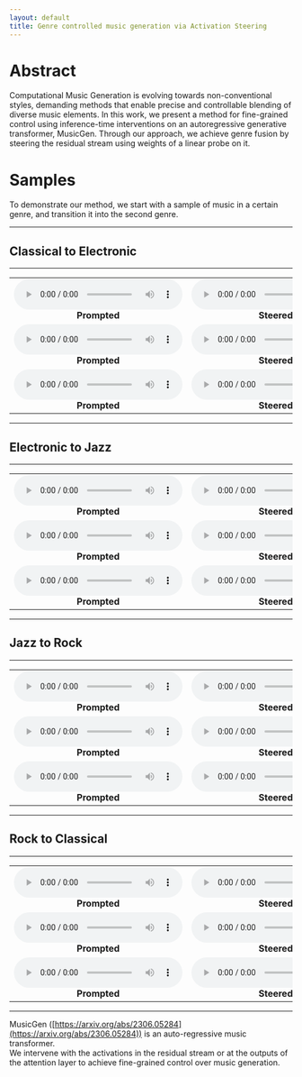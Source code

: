 ```yaml
---
layout: default
title: Genre controlled music generation via Activation Steering
---
```


# Abstract

Computational Music Generation is evolving towards non-conventional styles, demanding methods that enable precise and controllable blending of diverse music elements. In this work, we present a method for fine-grained control using inference-time interventions on an autoregressive generative transformer, MusicGen. Through our approach, we achieve genre fusion by steering the residual stream using weights of a linear probe on it.

# Samples

To demonstrate our method, we start with a sample of music in a certain genre, and transition it into the second genre.

---

## Classical to Electronic
---

<table>
<tr>
<td align="center" width="50%">
<audio controls preload="metadata">
  <source src="outputs/classical_electronic_1.wav" type="audio/wav">
  Your browser does not support the audio element.
</audio><br>
<b>Prompted</b>
</td>
<td align="center" width="50%">
<audio controls preload="metadata">
  <source src="outputs/classical_electronic_steered_1.wav" type="audio/wav">
  Your browser does not support the audio element.
</audio><br>
<b>Steered</b>
</td>
</tr>

<tr>
<td align="center">
<audio controls preload="metadata">
  <source src="outputs/classical_electronic_2.wav" type="audio/wav">
  Your browser does not support the audio element.
</audio><br>
<b>Prompted</b>
</td>
<td align="center">
<audio controls preload="metadata">
  <source src="outputs/classical_electronic_steered_2.wav" type="audio/wav">
  Your browser does not support the audio element.
</audio><br>
<b>Steered</b>
</td>
</tr>

<tr>
<td align="center">
<audio controls preload="metadata">
  <source src="outputs/classical_electronic_3.wav" type="audio/wav">
  Your browser does not support the audio element.
</audio><br>
<b>Prompted</b>
</td>
<td align="center">
<audio controls preload="metadata">
  <source src="outputs/classical_electronic_steered_3.wav" type="audio/wav">
  Your browser does not support the audio element.
</audio><br>
<b>Steered</b>
</td>
</tr>
</table>

---

## Electronic to Jazz
---

<table>
<tr>
<td align="center" width="50%">
<audio controls preload="metadata">
  <source src="outputs/electronic_jazz_1.wav" type="audio/wav">
  Your browser does not support the audio element.
</audio><br>
<b>Prompted</b>
</td>
<td align="center" width="50%">
<audio controls preload="metadata">
  <source src="outputs/electronic_jazz_steered_1.wav" type="audio/wav">
  Your browser does not support the audio element.
</audio><br>
<b>Steered</b>
</td>
</tr>

<tr>
<td align="center">
<audio controls preload="metadata">
  <source src="outputs/electronic_jazz_2.wav" type="audio/wav">
  Your browser does not support the audio element.
</audio><br>
<b>Prompted</b>
</td>
<td align="center">
<audio controls preload="metadata">
  <source src="outputs/electronic_jazz_steered_2.wav" type="audio/wav">
  Your browser does not support the audio element.
</audio><br>
<b>Steered</b>
</td>
</tr>

<tr>
<td align="center">
<audio controls preload="metadata">
  <source src="outputs/electronic_jazz_3.wav" type="audio/wav">
  Your browser does not support the audio element.
</audio><br>
<b>Prompted</b>
</td>
<td align="center">
<audio controls preload="metadata">
  <source src="outputs/electronic_jazz_steered_3.wav" type="audio/wav">
  Your browser does not support the audio element.
</audio><br>
<b>Steered</b>
</td>
</tr>
</table>

---

## Jazz to Rock
---

<table>
<tr>
<td align="center" width="50%">
<audio controls preload="metadata">
  <source src="outputs/jazz_rock_1.wav" type="audio/wav">
  Your browser does not support the audio element.
</audio><br>
<b>Prompted</b>
</td>
<td align="center" width="50%">
<audio controls preload="metadata">
  <source src="outputs/jazz_rock_steered_1.wav" type="audio/wav">
  Your browser does not support the audio element.
</audio><br>
<b>Steered</b>
</td>
</tr>

<tr>
<td align="center">
<audio controls preload="metadata">
  <source src="outputs/jazz_rock_2.wav" type="audio/wav">
  Your browser does not support the audio element.
</audio><br>
<b>Prompted</b>
</td>
<td align="center">
<audio controls preload="metadata">
  <source src="outputs/jazz_rock_steered_2.wav" type="audio/wav">
  Your browser does not support the audio element.
</audio><br>
<b>Steered</b>
</td>
</tr>

<tr>
<td align="center">
<audio controls preload="metadata">
  <source src="outputs/jazz_rock_3.wav" type="audio/wav">
  Your browser does not support the audio element.
</audio><br>
<b>Prompted</b>
</td>
<td align="center">
<audio controls preload="metadata">
  <source src="outputs/jazz_rock_steered_3.wav" type="audio/wav">
  Your browser does not support the audio element.
</audio><br>
<b>Steered</b>
</td>
</tr>
</table>

---

## Rock to Classical
---

<table>
<tr>
<td align="center" width="50%">
<audio controls preload="metadata">
  <source src="outputs/rock_classical_1.wav" type="audio/wav">
  Your browser does not support the audio element.
</audio><br>
<b>Prompted</b>
</td>
<td align="center" width="50%">
<audio controls preload="metadata">
  <source src="outputs/rock_classical_steered_1.wav" type="audio/wav">
  Your browser does not support the audio element.
</audio><br>
<b>Steered</b>
</td>
</tr>

<tr>
<td align="center">
<audio controls preload="metadata">
  <source src="outputs/rock_classical_2.wav" type="audio/wav">
  Your browser does not support the audio element.
</audio><br>
<b>Prompted</b>
</td>
<td align="center">
<audio controls preload="metadata">
  <source src="outputs/rock_classical_steered_2.wav" type="audio/wav">
  Your browser does not support the audio element.
</audio><br>
<b>Steered</b>
</td>
</tr>

<tr>
<td align="center">
<audio controls preload="metadata">
  <source src="outputs/rock_classical_3.wav" type="audio/wav">
  Your browser does not support the audio element.
</audio><br>
<b>Prompted</b>
</td>
<td align="center">
<audio controls preload="metadata">
  <source src="outputs/rock_classical_steered_3.wav" type="audio/wav">
  Your browser does not support the audio element.
</audio><br>
<b>Steered</b>
</td>
</tr>
</table>

---

MusicGen ([https://arxiv.org/abs/2306.05284](https://arxiv.org/abs/2306.05284)) is an auto-regressive music transformer.  
We intervene with the activations in the residual stream or at the outputs of the attention layer to achieve fine-grained control over music generation.